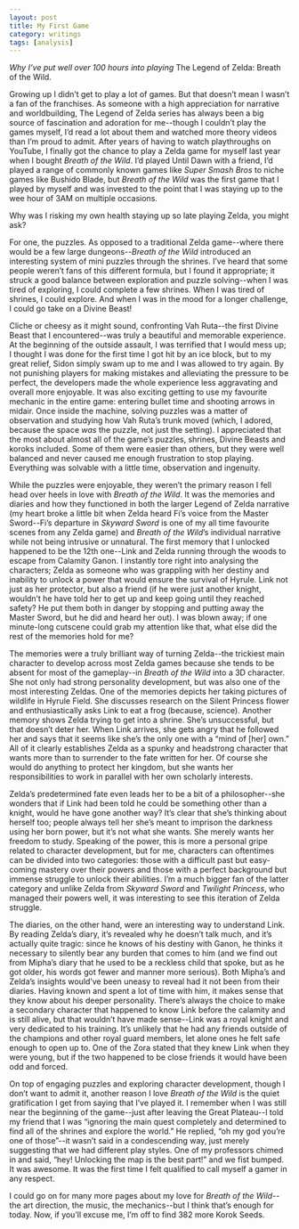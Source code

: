 ```yaml
---
layout: post
title: My First Game
category: writings
tags: [analysis]
---
```

_Why I’ve put well over 100 hours into playing_ The Legend of Zelda: Breath of the Wild.


Growing up I didn’t get to play a lot of games. But that doesn’t mean I wasn’t a fan of the franchises. As someone with a high appreciation for narrative and worldbuilding, The Legend of Zelda series has always been a big source of fascination and adoration for me--though I couldn’t play the games myself, I’d read a lot about them and watched more theory videos than I’m proud to admit. After years of having to watch playthroughs on YouTube, I finally got the chance to play a Zelda game for myself last year when I bought _Breath of the Wild_. I’d played Until Dawn with a friend, I’d played a range of commonly known games like _Super Smash Bros_ to niche games like Bushido Blade, but _Breath of the Wild_ was the first game that I played by myself and was invested to the point that I was staying up to the wee hour of 3AM on multiple occasions.  

Why was I risking my own health staying up so late playing Zelda, you might ask? 

For one, the puzzles. As opposed to a traditional Zelda game--where there would be a few large dungeons--_Breath of the Wild_ introduced an interesting system of mini puzzles through the shrines. I’ve heard that some people weren’t fans of this different formula, but I found it appropriate; it struck a good balance between exploration and puzzle solving--when I was tired of exploring, I could complete a few shrines. When I was tired of shrines, I could explore. And when I was in the mood for a longer challenge, I could go take on a Divine Beast!

Cliche or cheesy as it might sound, confronting Vah Ruta--the first Divine Beast that I encountered--was truly a beautiful and memorable experience. At the beginning of the outside assault, I was terrified that I would mess up; I thought I was done for the first time I got hit by an ice block, but to my great relief, Sidon simply swam up to me and I was allowed to try again. By not punishing players for making mistakes and alleviating the pressure to be perfect, the developers made the whole experience less aggravating and overall more enjoyable. It was also exciting getting to use my favourite mechanic in the entire game: entering bullet time and shooting arrows in midair. Once inside the machine, solving puzzles was a matter of observation and studying how Vah Ruta’s trunk moved (which, I adored, because the space _was_ the puzzle, not just the setting). I appreciated that the most about almost all of the game’s puzzles, shrines, Divine Beasts and koroks included. Some of them were easier than others, but they were well balanced and never caused me enough frustration to stop playing. Everything was solvable with a little time, observation and ingenuity.  

While the puzzles were enjoyable, they weren’t the primary reason I fell head over heels in love with _Breath of the Wild_. It was the memories and diaries and how they functioned in both the larger Legend of Zelda narrative (my heart broke a little bit when Zelda heard Fi’s voice from the Master Sword--Fi’s departure in _Skyward Sword_ is one of my all time favourite scenes from any Zelda game) and _Breath of the Wild_’s individual narrative while not being intrusive or unnatural. The first memory that I unlocked happened to be the 12th one--Link and Zelda running through the woods to escape from Calamity Ganon. I instantly tore right into analysing the characters; Zelda as someone who was grappling with her destiny and inability to unlock a power that would ensure the survival of Hyrule. Link not just as her protector, but also a friend (if he were just another knight, wouldn’t he have told her to get up and keep going until they reached safety? He put them both in danger by stopping and putting away the Master Sword, but he did and heard her out). I was blown away; if one minute-long cutscene could grab my attention like that, what else did the rest of the memories hold for me?  

The memories were a truly brilliant way of turning Zelda--the trickiest main character to develop across most Zelda games because she tends to be absent for most of the gameplay--in _Breath of the Wild_ into a 3D character. She not only had strong personality development, but was also one of the most interesting Zeldas. One of the memories depicts her taking pictures of wildlife in Hyrule Field. She discusses research on the Silent Princess flower and enthusiastically asks Link to eat a frog (because, science). Another memory shows Zelda trying to get into a shrine. She’s unsuccessful, but that doesn’t deter her. When Link arrives, she gets angry that he followed her and says that it seems like she’s the only one with a “mind of [her] own.” All of it clearly establishes Zelda as a spunky and headstrong character that wants more than to surrender to the fate written for her. Of course she would do anything to protect her kingdom, but she wants her responsibilities to work in parallel with her own scholarly interests. 

Zelda’s predetermined fate even leads her to be a bit of a philosopher--she wonders that if Link had been told he could be something other than a knight, would he have gone another way? It’s clear that she’s thinking about herself too; people always tell her she’s meant to imprison the darkness using her born power, but it’s not what she wants. She merely wants her freedom to study. Speaking of the power, this is more a personal gripe related to character development, but for me, characters can oftentimes can be divided into two categories: those with a difficult past but easy-coming mastery over their powers and those with a perfect background but immense struggle to unlock their abilities. I’m a much bigger fan of the latter category and unlike Zelda from _Skyward Sword_ and _Twilight Princess_, who managed their powers well, it was interesting to see this iteration of Zelda struggle.

The diaries, on the other hand, were an interesting way to understand Link. By reading Zelda’s diary, it’s revealed why he doesn’t talk much, and it’s actually quite tragic: since he knows of his destiny with Ganon, he thinks it necessary to silently bear any burden that comes to him (and we find out from Mipha’s diary that he used to be a reckless child that spoke, but as he got older, his words got fewer and manner more serious). Both Mipha’s and Zelda’s insights would’ve been uneasy to reveal had it not been from their diaries. Having known and spent a lot of time with him, it makes sense that they know about his deeper personality. There’s always the choice to make a secondary character that happened to know Link before the calamity and is still alive, but that wouldn’t have made sense--Link was a royal knight and very dedicated to his training. It’s unlikely that he had any friends outside of the champions and other royal guard members, let alone ones he felt safe enough to open up to. One of the Zora stated that they knew Link when they were young, but if the two happened to be close friends it would have been odd and forced. 

On top of engaging puzzles and exploring character development, though I don’t want to admit it, another reason I love _Breath of the Wild_ is the quiet gratification I get from saying that I’ve played it. I remember when I was still near the beginning of the game--just after leaving the Great Plateau--I told my friend that I was “ignoring the main quest completely and determined to find all of the shrines and explore the world.” He replied, “oh my god you’re one of those”--it wasn’t said in a condescending way, just merely suggesting that we had different play styles. One of my professors chimed in and said, “hey! Unlocking the map is the best part!” and we fist bumped. It was awesome. It was the first time I felt qualified to call myself a gamer in any respect. 

I could go on for many more pages about my love for _Breath of the Wild_--the art direction, the music, the mechanics--but I think that’s enough for today. Now, if you’ll excuse me, I’m off to find 382 more Korok Seeds. 